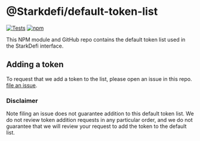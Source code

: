 # @Starkdefi/default-token-list

[![Tests](https://github.com/Starkdefi/token-lists/workflows/Tests/badge.svg)](https://github.com/Starkdefi/default-token-list/actions?query=workflow%3ATests)
[![npm](https://img.shields.io/npm/v/@starkdefi/default-token-list)](https://unpkg.com/@starkdefi/default-token-list@latest/)

This NPM module and GitHub repo contains the default token list used in the StarkDefi interface.

## Adding a token

To request that we add a token to the list, please open an issue in this repo.
[file an issue](https://github.com/Starkdefi/default-token-list/issues/new?assignees=&labels=token+request&template=token-request.md&title=Add+%7BTOKEN_SYMBOL%7D%3A+%7BTOKEN_NAME%7D).

### Disclaimer

Note filing an issue does not guarantee addition to this default token list.
We do not review token addition requests in any particular order, and we do not
guarantee that we will review your request to add the token to the default list.
